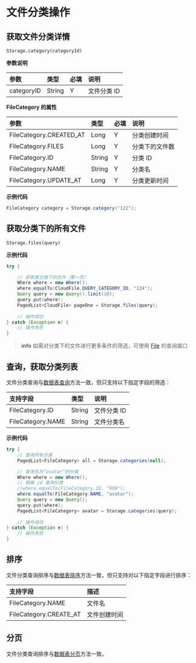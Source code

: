 # 文件分类操作

## 获取文件分类详情

`Storage.category(categoryId)`

**参数说明**

| 参数        | 类型   | 必填 | 说明 |
| :--------- | :----- | :-- | :-- |
| categoryID | String | Y   | 文件分类 ID |

**FileCategory 的属性**

| 参数        | 类型   | 必填 | 说明 |
| :--------- | :----- | :-- | :-- |
| FileCategory.CREATED_AT | Long   | Y   | 分类创建时间 |
| FileCategory.FILES      | Long   | Y   | 分类下的文件数 |
| FileCategory.ID         | String | Y   | 分类 ID |
| FileCategory.NAME       | String | Y   | 分类名 |
| FileCategory.UPDATE_AT  | Long   | Y   | 分类更新时间 |

**示例代码**

```java
FileCategory category = Storage.category("122");
```

## 获取分类下的所有文件

`Storage.files(query)`

**示例代码**

```java
try {

    // 获取某分类下的文件（第一页）
    Where where = new Where();
    where.equalTo(CloudFile.QUERY_CATEGORY_ID, "124");
    Query query = new Query().limit(10);
    query.put(where);
    PagedList<CloudFile> pageOne = Storage.files(query);
    
    // 操作成功
} catch (Exception e) {
    // 操作失败
}
```

> **info**
> 如需对分类下的文件进行更多条件的筛选，可使用 [File](./file.md) 的查询接口

## 查询，获取分类列表

文件分类查询与[数据表查询](../schema/query.md)方法一致，但只支持以下指定字段的筛选：

| 支持字段 | 类型   | 说明 |
| :----- | :----- | :-- |
| FileCategory.ID     | String | 文件分类 ID |
| FileCategory.NAME   | String | 文件分类名 |

**示例代码**

```java
try {
    // 查询所有分类
    PagedList<FileCategory> all = Storage.categories(null);

    // 查询名为“avatar”的分类
    Where where = new Where();
    // 根据 id 查询分类
    //where.equalTo(FileCategory.ID, "999");
    where.equalTo(FileCategory.NAME, "avatar");
    Query query = new Query();
    query.put(where);
    PagedList<FileCategory> avatar = Storage.categories(query);
    
    // 操作成功
} catch (Exception e) {
    // 操作失败
}
```

## 排序

文件分类查询排序与[数据表排序](../schema/limit-and-order.md)方法一致，但只支持对以下指定字段进行排序：

| 支持字段    | 描述        |
| :--------- | :--------- |
| FileCategory.NAME       | 文件名      |
| FileCategory.CREATE_AT | 文件创建时间 |

## 分页
文件分类查询排序与[数据表分页](../schema/limit-and-order.md)方法一致。
